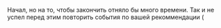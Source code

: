 ﻿Начал, но на то, чтобы закончить отняло бы много времени. Так и не успел перед этим повторить события по
вашей рекоммендации (